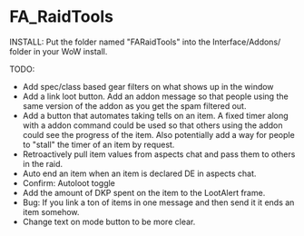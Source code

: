 FA_RaidTools
============

INSTALL: Put the folder named "FARaidTools" into the Interface/Addons/ folder in your WoW install.

TODO:
- Add spec/class based gear filters on what shows up in the window
- Add a link loot button. Add an addon message so that people using the same version of the addon as you get the spam filtered out.
- Add a button that automates taking tells on an item. A fixed timer along with a addon command could be used so that others using the addon could see the progress of the item. Also potentially add a way for people to "stall" the timer of an item by request.
- Retroactively pull item values from aspects chat and pass them to others in the raid.
- Auto end an item when an item is declared DE in aspects chat.
- Confirm: Autoloot toggle
- Add the amount of DKP spent on the item to the LootAlert frame.
- Bug: If you link a ton of items in one message and then send it it ends an item somehow.
- Change text on mode button to be more clear.